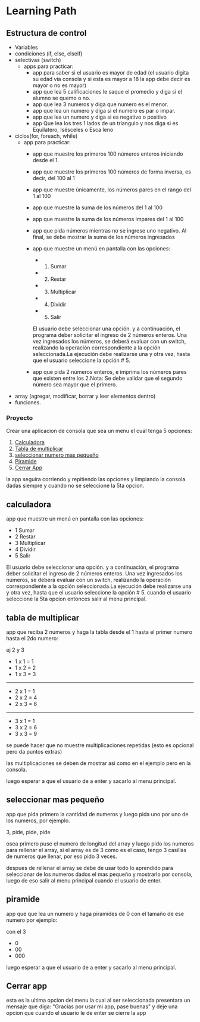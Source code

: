 # Learning Path

## Estructura de control
- Variables
- condiciones (if, else, elseif)
- selectivas (switch)
  - apps para practicar:
    - app para saber si el usuario es mayor de edad (el usuario digita su edad via consola y si esta es mayor a 18 la app debe decir es mayor o no es mayor)
    - app que lea 5 calificaciones le saque el promedio y diga si el alumno se quemo o no.
    - app que lea 3 numeros y diga que numero es el menor.
    - app que lea un numero y diga si el numero es par o impar.
    - app que lea un numero y diga si es negativo o positivo
    - app Que lea los tres 1 lados de un triangulo y nos diga si es Equilatero,
Isésceles o Esca leno
- ciclos(for, foreach, while)
  - app para practicar:
    - app que muestre los primeros 100 números enteros iniciando desde el 1.
    - app que muestre los primeros 100 números de forma inversa, es decir, del 100 al 1
    - app que muestre únicamente, los números pares en el rango del 1 al 100
    - app que muestre la suma de los números del 1 al 100
    - app que muestre la suma de los números impares del 1 al 100
    - app que pida números mientras no se ingrese uno negativo. Al final, se debe mostrar la suma de los números ingresados
    - app que muestre un menú en pantalla con las opciones:
      - 1) Sumar
      - 2) Restar
      - 3) Multiplicar
      - 4) Dividir
      - 5) Salir
      
      El usuario debe seleccionar una opción. y a continuación, el programa deber solicitar el ingreso de 2 números enteros. Una vez ingresados los números, se deberá evaluar con un switch, realizando la operación correspondiente a la opción seleccionada.La ejecución debe realizarse una y otra vez, hasta que el usuario seleccione la opción # 5.
    - app que pida 2 números enteros, e imprima los números pares que existen entre los 2.Nota: Se debe validar que el segundo número sea mayor que el primero.
- array (agregar, modificar, borrar y leer elementos dentro)
- funciones.

 ### Proyecto 
 Crear una aplicacion de consola que sea un menu el cual tenga 5 opciones:

1. [Calculadora](#calculadora)
2. [Tabla de multiplicar](#tabla-de-multiplicar)
3. [seleccionar numero mas pequeño](#seleccionar-mas-pequeño)
4. [Piramide](#piramide)
5. [Cerrar App](#cerrar-app)

 la app seguira corriendo y repitiendo las opciones y limpiando la consola dadas siempre y cuando no se seleccione la 5ta opcion.

## calculadora 
app que muestre un menú en pantalla con las opciones:
- 1 Sumar
- 2 Restar
- 3 Multiplicar
- 4 Dividir
- 5 Salir

El usuario debe seleccionar una opción. y a continuación, el programa deber solicitar el ingreso de 2 números enteros. Una vez ingresados los números, se deberá evaluar con un switch, realizando la operación correspondiente a la opción seleccionada.La ejecución debe realizarse una y otra vez, hasta que el usuario seleccione la opción # 5. cuando el usuario seleccione la 5ta opcion entonces salir al menu principal.


## tabla de multiplicar 

app que reciba 2 numeros y haga la tabla desde el 1 hasta el primer numero hasta el 2do numero:

ej  2 y 3


- 1 x 1 = 1
- 1 x 2 = 2
- 1 x 3 = 3
---
- 2 x 1 = 1
- 2 x 2 = 4 
- 2 x 3 = 6
---
- 3 x 1 = 1
- 3 x 2 = 6
- 3 x 3 = 9

se puede hacer que no muestre multiplicaciones repetidas (esto es opcional pero da puntos extras)

las multiplicaciones se deben de mostrar asi como en el ejemplo pero en la consola.

luego esperar a que el usuario de a enter y sacarlo al menu principal.


## seleccionar mas pequeño 

app que pida primero la cantidad de numeros y luego pida uno por uno de los numeros, por ejemplo. 

3, pide, pide, pide

osea primero puse el numero de longitud del array y luego pido los numeros para rellenar el array, si el array es de 3 como es el caso, tengo 3 casillas de numeros que llenar, por eso pido 3 veces.

despues de rellenar el array se debe de usar todo lo aprendido para seleccionar de los numeros dados el mas pequeño y mostrarlo por consola, luego de eso salir al menu principal cuando el usuario de enter.


## piramide 

app que que lea un numero y haga piramides de 0 con el tamaño de ese numero por ejemplo:

con el 3

- 0
- 00
- 000

luego esperar a que el usuario de a enter y sacarlo al menu principal.

## Cerrar app 

esta es la ultima opcion del menu la cual al ser seleccionada presentara un mensaje que diga:
 "Gracias por usar mi app, pase buenas" y deje una opcion que cuando el usuario le de enter se cierre la app 





